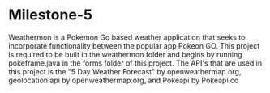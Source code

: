 # Milestone-5
Weathermon is a Pokemon Go based weather application that seeks to incorporate functionality between the popular app Pokeon GO. This project is required to be built in the weathermon folder and begins by running pokeframe.java in the forms folder of this project. The API's that are used in this project is the "5 Day Weather Forecast" by openweathermap.org, geolocation api by openweathermap.org, and Pokeapi by Pokeapi.co
